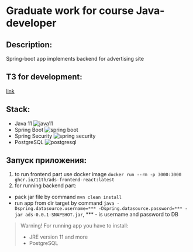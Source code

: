 # Graduate work for course Java-developer

## Description:
Spring-boot app implements backend for advertising site

## ТЗ for development:
[link](https://github.com/11th/graduate-work/wiki/%D0%A2%D0%97-%D0%BD%D0%B0-%D1%80%D0%B0%D0%B7%D1%80%D0%B0%D0%B1%D0%BE%D1%82%D0%BA%D1%83)

## Stack:
- Java 11 ![java11](https://img.shields.io/badge/java-11-red)
- Spring Boot ![spring boot](https://img.shields.io/badge/spring-boot-green)
- Spring Security ![spring security](https://img.shields.io/badge/spring-security-green)
- PostgreSQL ![postgresql](https://img.shields.io/badge/postgresql-blue)

## Запуск приложения:
1. to run frontend part use docker image `docker run --rm -p 3000:3000 ghcr.io/11th/ads-frontend-react:latest`
2. for running backend part:
- pack jar file by command `mvn clean install`
- run app from dir target by command `java -Dspring.datasource.username=*** -Dspring.datasource.password=*** -jar ads-0.0.1-SNAPSHOT.jar`,  *** - is username and password to DB

> Warning! For running app you have to install:
> -  JRE version 11 and more
> -  PostgreSQL
